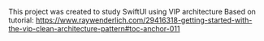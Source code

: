 This project was created to study SwiftUI using VIP architecture
Based on tutorial: https://www.raywenderlich.com/29416318-getting-started-with-the-vip-clean-architecture-pattern#toc-anchor-011
